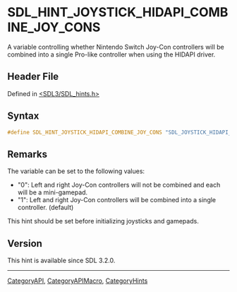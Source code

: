 # SDL_HINT_JOYSTICK_HIDAPI_COMBINE_JOY_CONS

A variable controlling whether Nintendo Switch Joy-Con controllers will be combined into a single Pro-like controller when using the HIDAPI driver.

## Header File

Defined in [<SDL3/SDL_hints.h>](https://github.com/libsdl-org/SDL/blob/main/include/SDL3/SDL_hints.h)

## Syntax

```c
#define SDL_HINT_JOYSTICK_HIDAPI_COMBINE_JOY_CONS "SDL_JOYSTICK_HIDAPI_COMBINE_JOY_CONS"
```

## Remarks

The variable can be set to the following values:

- "0": Left and right Joy-Con controllers will not be combined and each
  will be a mini-gamepad.
- "1": Left and right Joy-Con controllers will be combined into a single
  controller. (default)

This hint should be set before initializing joysticks and gamepads.

## Version

This hint is available since SDL 3.2.0.

----
[CategoryAPI](CategoryAPI), [CategoryAPIMacro](CategoryAPIMacro), [CategoryHints](CategoryHints)


